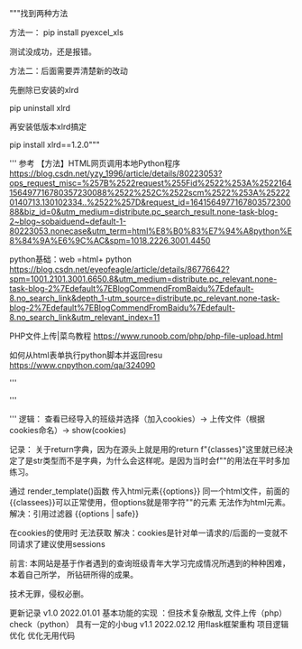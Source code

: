 """找到两种方法

方法一： pip install pyexcel_xls

测试没成功，还是报错。

方法二：后面需要弄清楚新的改动

先删除已安装的xlrd

pip uninstall xlrd

再安装低版本xlrd搞定

pip install xlrd==1.2.0"""






'''
参考
【方法】HTML网页调用本地Python程序
https://blog.csdn.net/yzy_1996/article/details/80223053?ops_request_misc=%257B%2522request%255Fid%2522%253A%2522164156497716780357230088%2522%252C%2522scm%2522%253A%252220140713.130102334..%2522%257D&request_id=164156497716780357230088&biz_id=0&utm_medium=distribute.pc_search_result.none-task-blog-2~blog~sobaiduend~default-1-80223053.nonecase&utm_term=html%E8%B0%83%E7%94%A8python%E8%84%9A%E6%9C%AC&spm=1018.2226.3001.4450

python基础：web =html+ python
https://blog.csdn.net/eyeofeagle/article/details/86776642?spm=1001.2101.3001.6650.8&utm_medium=distribute.pc_relevant.none-task-blog-2%7Edefault%7EBlogCommendFromBaidu%7Edefault-8.no_search_link&depth_1-utm_source=distribute.pc_relevant.none-task-blog-2%7Edefault%7EBlogCommendFromBaidu%7Edefault-8.no_search_link&utm_relevant_index=11

PHP文件上传|菜鸟教程
https://www.runoob.com/php/php-file-upload.html

如何从html表单执行python脚本并返回resu
https://www.cnpython.com/qa/324090

'''


'''
<!-- 
    v1大致需求：2022.1.4知识点{PHP HTML PYTHON JSON}
    下拉框选择已导入（存在）班级数据
    "文本框"视图

已完败，准备转战flask框架，进入V2阶段

    v2改进方向：
    用python flask框架重构


    v3展望：
    数据库引用
    后台管理系统？慢慢来吧
    安全漏洞管理

    利用cookies 或 sessions 对不同用户提供差异化服务

 -->
 '''
逻辑： 
查看已经导入的班级并选择（加入cookies）->
上传文件（根据cookies命名）->
show(cookies)

记录：
关于return字典，因为在源头上就是用的return f"{classes}"这里就已经决定了是str类型而不是字典，为什么会这样呢。是因为当时会f""的用法在平时多加练习。

通过 render_template()函数 传入html元素{{options}} 同一个html文件，前面的{{classees}}可以正常使用，但options就是带字符""的元素 无法作为html元素。
解决：引用过滤器 {{options | safe}}

在cookies的使用时 无法获取
解决：cookies是针对单一请求的/后面的一变就不同请求了建议使用sessions


前言:
本网站是基于作者遇到的查询班级青年大学习完成情况所遇到的种种困难， 本着自己所学， 所钻研所得的成果。

技术无罪，侵权必删。


 更新记录
v1.0    2022.01.01
基本功能的实现 ：但技术复杂散乱 文件上传（php）check（python）   具有一定的小bug
v1.1    2022.02.12
用flask框架重构 项目逻辑优化 优化无用代码
